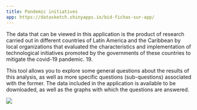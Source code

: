 ```yaml
---
title: Pandemic initiatives
app: https://datasketch.shinyapps.io/bid-fichas-sur-app/
---
```


The data that can be viewed in this application is the product of research carried out in different countries of Latin America and the Caribbean by local organizations that evaluated the characteristics and implementation of technological initiatives promoted by the governments of these countries to mitigate the covid-19 pandemic. 19.

This tool allows you to explore some general questions about the results of this analysis, as well as more specific questions (sub-questions) associated with the former. The data included in the application is available to be downloaded, as well as the graphs with which the questions are answered.

![](images/app-iniciativas-pandemia.gif)

